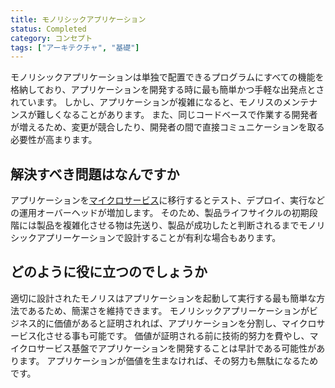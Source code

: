 ```yaml
---
title: モノリシックアプリケーション
status: Completed
category: コンセプト
tags: ["アーキテクチャ", "基礎"]
---
```


モノリシックアプリケーションは単独で配置できるプログラムにすべての機能を格納しており、アプリケーションを開発する時に最も簡単かつ手軽な出発点とされています。
しかし、アプリケーションが複雑になると、モノリスのメンテナンスが難しくなることがあります。 
また、同じコードベースで作業する開発者が増えるため、変更が競合したり、開発者の間で直接コミュニケーションを取る必要性が高まります。

## 解決すべき問題はなんですか

アプリケーションを[マイクロサービス](/ja/microservices-architecture/)に移行するとテスト、デプロイ、実行などの運用オーバーヘッドが増加します。
そのため、製品ライフサイクルの初期段階には製品を複雑化させる物は先送り、製品が成功したと判断されるまでモノリシックアプリーケーションで設計することが有利な場合もあります。

## どのように役に立つのでしょうか

適切に設計されたモノリスはアプリケーションを起動して実行する最も簡単な方法であるため、簡潔さを維持できます。
モノリシックアプリーケーションがビジネス的に価値があると証明されれば、アプリケーションを分割し、マイクロサービス化させる事も可能です。
価値が証明される前に技術的努力を費やし、マイクロサービス基盤でアプリケーションを開発することは早計である可能性があります。
アプリケーションが価値を生まなければ、その努力も無駄になるためです。